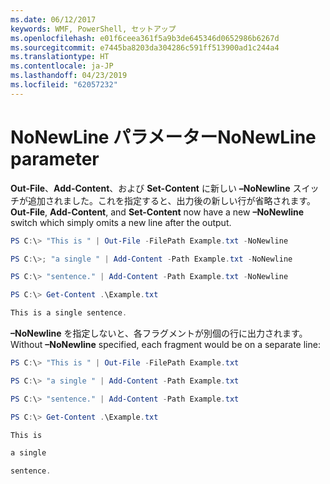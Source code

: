 ```yaml
---
ms.date: 06/12/2017
keywords: WMF, PowerShell, セットアップ
ms.openlocfilehash: e01f6ceea361f5a9b3de645346d0652986b6267d
ms.sourcegitcommit: e7445ba8203da304286c591ff513900ad1c244a4
ms.translationtype: HT
ms.contentlocale: ja-JP
ms.lasthandoff: 04/23/2019
ms.locfileid: "62057232"
---
```

# <a name="nonewline-parameter"></a><span data-ttu-id="710d0-102">NoNewLine パラメーター</span><span class="sxs-lookup"><span data-stu-id="710d0-102">NoNewLine parameter</span></span>
<span data-ttu-id="710d0-103">**Out-File**、**Add-Content**、および **Set-Content** に新しい **–NoNewline** スイッチが追加されました。これを指定すると、出力後の新しい行が省略されます。</span><span class="sxs-lookup"><span data-stu-id="710d0-103">**Out-File**, **Add-Content**, and **Set-Content** now have a new **–NoNewline** switch which simply omits a new line after the output.</span></span>
```powershell
PS C:\> "This is " | Out-File -FilePath Example.txt -NoNewline

PS C:\>; "a single " | Add-Content -Path Example.txt -NoNewline

PS C:\> "sentence." | Add-Content -Path Example.txt -NoNewline

PS C:\> Get-Content .\Example.txt

This is a single sentence.
```
<span data-ttu-id="710d0-104">**–NoNewline** を指定しないと、各フラグメントが別個の行に出力されます。</span><span class="sxs-lookup"><span data-stu-id="710d0-104">Without **–NoNewline** specified, each fragment would be on a separate line:</span></span>
```powershell
PS C:\> "This is " | Out-File -FilePath Example.txt

PS C:\> "a single " | Add-Content -Path Example.txt

PS C:\> "sentence." | Add-Content -Path Example.txt

PS C:\> Get-Content .\Example.txt

This is

a single

sentence.
```
